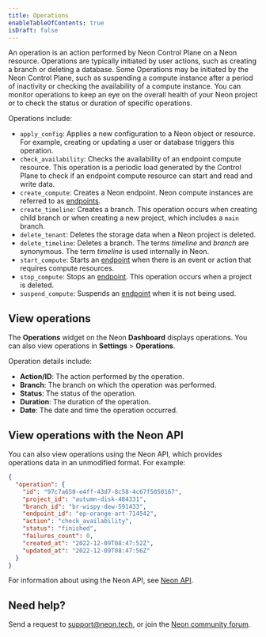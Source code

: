 ```yaml
---
title: Operations
enableTableOfContents: true
isDraft: false
---
```


An operation is an action performed by Neon Control Plane on a Neon resource. Operations are typically initiated by user actions, such as creating a branch or deleting a database. Some Operations may be initiated by the Neon Control Plane, such as suspending a compute instance after a period of inactivity or checking the availability of a compute instance. You can monitor operations to keep an eye on the overall health of your Neon project or to check the status or duration of specific operations.

Operations include:

- `apply_config`: Applies a new configuration to a Neon object or resource. For example, creating or updating a user or database triggers this operation.
- `check_availability`: Checks the availability of an endpoint compute resource. This operation is a periodic load generated by the Control Plane to check if an endpoint compute resource can start and read and write data.
- `create_compute`: Creates a Neon endpoint. Neon compute instances are referred to as [endpoints](../../reference/glossary/#endpoint).
- `create_timeline`: Creates a branch. This operation occurs when creating child branch or when creating a new project, which includes a `main` branch.
- `delete_tenant`: Deletes the storage data when a Neon project is deleted.
- `delete_timeline`: Deletes a branch. The terms _timeline_ and _branch_ are synonymous. The term _timeline_ is used internally in Neon.
- `start_compute`: Starts an [endpoint](../../reference/glossary/#endpoint) when there is an event or action that requires compute resources.
- `stop_compute`: Stops an [endpoint](../../reference/glossary/#endpoint). This operation occurs when a project is deleted.
- `suspend_compute`: Suspends an [endpoint](../../reference/glossary/#endpoint) when it is not being used.

## View operations

The **Operations** widget on the Neon **Dashboard** displays operations. You can also view operations in **Settings** > **Operations**.

Operation details include:

- **Action/ID**: The action performed by the operation.
- **Branch**: The branch on which the operation was performed.
- **Status**: The status of the operation.
- **Duration**: The duration of the operation.
- **Date**: The date and time the operation occurred.

## View operations with the Neon API

You can also view operations using the Neon API, which provides operations data in an unmodified format. For example:

```json
{
  "operation": {
    "id": "97c7a650-e4ff-43d7-8c58-4c67f5050167",
    "project_id": "autumn-disk-484331",
    "branch_id": "br-wispy-dew-591433",
    "endpoint_id": "ep-orange-art-714542",
    "action": "check_availability",
    "status": "finished",
    "failures_count": 0,
    "created_at": "2022-12-09T08:47:52Z",
    "updated_at": "2022-12-09T08:47:56Z"
  }
}
```

For information about using the Neon API, see [Neon API](../../reference/api-reference/).

## Need help?

Send a request to [support@neon.tech](mailto:support@neon.tech), or join the [Neon community forum](https://community.neon.tech/).

